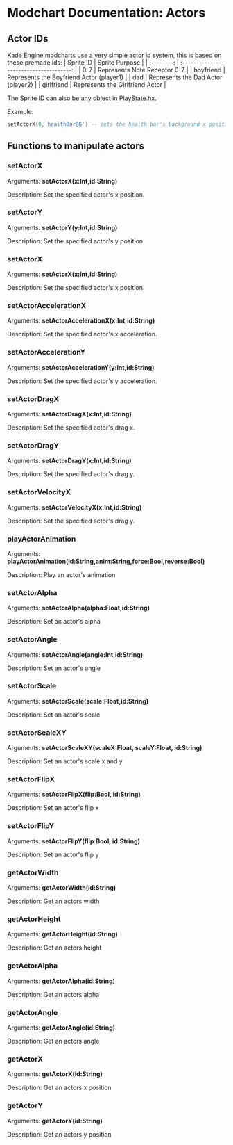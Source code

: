 # Modchart Documentation: Actors

## Actor IDs

Kade Engine modcharts use a very simple actor id system, this is based on these premade ids:
| Sprite ID  |             Sprite Purpose               |
| :--------: | :--------------------------------------: |
|    0-7     |       Represents Note Receptor 0-7       |
| boyfriend  | Represents the Boyfriend Actor (player1) |
|    dad     |    Represents the Dad Actor (player2)    |
| girlfriend |     Represents the Girlfriend Actor      |

The Sprite ID can also be any object in [PlayState.hx.](https://github.com/KadeDev/Kade-Engine/blob/stable/source/PlayState.hx)

Example:
```lua
setActorX(0,'healthBarBG') -- sets the health bar's background x position
```

## Functions to manipulate actors

### setActorX

Arguments: **setActorX(x:Int,id:String)**

Description: Set the specified actor's x position.

### setActorY

Arguments: **setActorY(y:Int,id:String)**

Description: Set the specified actor's y position.

### setActorX

Arguments: **setActorX(x:Int,id:String)**

Description: Set the specified actor's x position.

### setActorAccelerationX

Arguments: **setActorAccelerationX(x:Int,id:String)**

Description: Set the specified actor's x acceleration.

### setActorAccelerationY

Arguments: **setActorAccelerationY(y:Int,id:String)**

Description: Set the specified actor's y acceleration.

### setActorDragX

Arguments: **setActorDragX(x:Int,id:String)**

Description: Set the specified actor's drag x.

### setActorDragY

Arguments: **setActorDragY(x:Int,id:String)**

Description: Set the specified actor's drag y.

### setActorVelocityX

Arguments: **setActorVelocityX(x:Int,id:String)**

Description: Set the specified actor's drag y.

### playActorAnimation

Arguments: **playActorAnimation(id:String,anim:String,force:Bool,reverse:Bool)**

Description: Play an actor's animation

### setActorAlpha

Arguments: **setActorAlpha(alpha:Float,id:String)**

Description: Set an actor's alpha

### setActorAngle

Arguments: **setActorAngle(angle:Int,id:String)**

Description: Set an actor's angle

### setActorScale

Arguments: **setActorScale(scale:Float,id:String)**

Description: Set an actor's scale

### setActorScaleXY

Arguments: **setActorScaleXY(scaleX:Float, scaleY:Float, id:String)**

Description: Set an actor's scale x and y

### setActorFlipX

Arguments: **setActorFlipX(flip:Bool, id:String)**

Description: Set an actor's flip x

### setActorFlipY

Arguments: **setActorFlipY(flip:Bool, id:String)**

Description: Set an actor's flip y

### getActorWidth

Arguments: **getActorWidth(id:String)**

Description: Get an actors width

### getActorHeight

Arguments: **getActorHeight(id:String)**

Description: Get an actors height

### getActorAlpha

Arguments: **getActorAlpha(id:String)**

Description: Get an actors alpha

### getActorAngle

Arguments: **getActorAngle(id:String)**

Description: Get an actors angle

### getActorX

Arguments: **getActorX(id:String)**

Description: Get an actors x position

### getActorY

Arguments: **getActorY(id:String)**

Description: Get an actors y position
